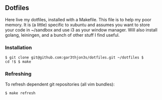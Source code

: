 ## Dotfiles

Here live my dotfiles, installed with a Makefile. This file is to help
my poor memory. It is (a little) specific to xubuntu and assumes you
want to store your code in ~/sandbox and use i3 as your window
manager. Will also install golang, leiningen, and a bunch of other
stuff I find useful.

### Installation

    $ git clone git@github.com:gar3thjon3s/dotfiles.git ~/dotfiles $
    cd !$ $ make

### Refreshing

To refresh dependent git repositories (all vim bundles):

    $ make refresh
